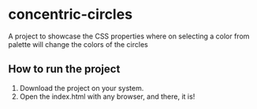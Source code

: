 # concentric-circles
A project to showcase the CSS properties where on selecting a color from palette will change the colors of the circles

## How to run the project
1. Download the project on your system.
2. Open the index.html with any browser, and there, it is!
